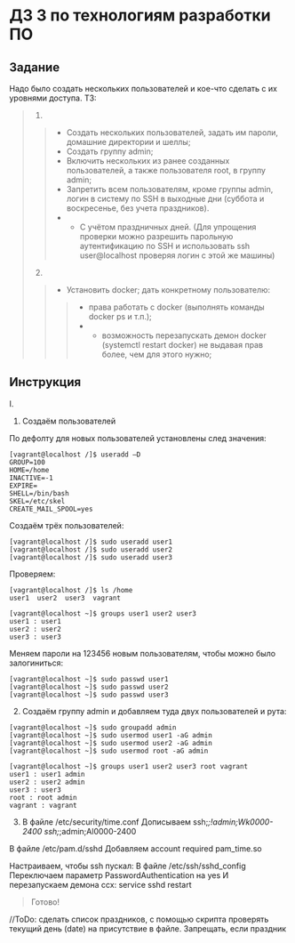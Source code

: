 # ДЗ 3 по технологиям разработки ПО

## Задание
Надо было создать нескольких пользователей и кое-что сделать с их уровнями доступа. ТЗ:
>1.
>>- Создать нескольких пользователей, задать им пароли, домашние директории и шеллы;
>>- Создать группу admin;
>>- Включить нескольких из ранее созданных пользователей, а также пользователя root, в группу admin;
>>- Запретить всем пользователям, кроме группы admin, логин в систему по SSH в выходные дни (суббота и воскресенье, без учета праздников).
>>- * С учётом праздничных дней.
>>(Для упрощения проверки можно разрешить парольную аутентификацию по SSH и использовать ssh user@localhost проверяя логин с этой же машины)
>
>2.
>>- Установить docker; дать конкретному пользователю:
>>>- права работать с docker (выполнять команды docker ps и т.п.);
>>>- * возможность перезапускать демон docker (systemctl restart docker) не выдавая прав более, чем для этого нужно;

## Инструкция
I.
1. Создаём пользователей

По дефолту для новых пользователей установлены след значения: 
```
[vagrant@localhost /]$ useradd –D
GROUP=100
HOME=/home
INACTIVE=-1
EXPIRE=
SHELL=/bin/bash
SKEL=/etc/skel
CREATE_MAIL_SPOOL=yes
```
Создаём трёх пользователей:
```
[vagrant@localhost /]$ sudo useradd user1
[vagrant@localhost /]$ sudo useradd user2
[vagrant@localhost /]$ sudo useradd user3
```
Проверяем:
```
[vagrant@localhost /]$ ls /home
user1  user2  user3  vagrant

[vagrant@localhost ~]$ groups user1 user2 user3
user1 : user1
user2 : user2
user3 : user3
```
Меняем пароли на 123456 новым пользователям, чтобы можно было залогиниться:
```
[vagrant@localhost ~]$ sudo passwd user1
[vagrant@localhost ~]$ sudo passwd user2
[vagrant@localhost ~]$ sudo passwd user3
```
2. Создаём группу admin и добавляем туда двух пользователей и рута:
```
[vagrant@localhost ~]$ sudo groupadd admin
[vagrant@localhost ~]$ sudo usermod user1 -aG admin
[vagrant@localhost ~]$ sudo usermod user2 -aG admin
[vagrant@localhost ~]$ sudo usermod root -aG admin

[vagrant@localhost ~]$ groups user1 user2 user3 root vagrant
user1 : user1 admin
user2 : user2 admin
user3 : user3
root : root admin
vagrant : vagrant
```
3. В файле /etc/security/time.conf
Дописываем
ssh;*;!admin;Wk0000-2400
ssh;*;admin;Al0000-2400

В файле /etc/pam.d/sshd
Добавляем 
account    required     pam_time.so

Настраиваем, чтобы ssh пускал:
В файле /etc/ssh/sshd_config
Переключаем параметр PasswordAuthentication на yes
И перезапускаем демона ссх: service sshd restart

>Готово!

//ToDo: сделать список праздников, с помощью скрипта проверять текущий день (date) на присутствие в файле. Запрещать, если праздник
